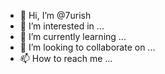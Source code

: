 - 👋 Hi, I’m @7urish
- 👀 I’m interested in ...
- 🌱 I’m currently learning ...
- 💞️ I’m looking to collaborate on ...
- 📫 How to reach me ...

<!---
7urish/7urish is a ✨ special ✨ repository because its `README.md` (this file) appears on your GitHub profile.
You can click the Preview link to take a look at your changes.
--->
